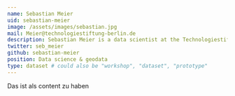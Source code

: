 ```yaml
---
name: Sebastian Meier
uid: sebastian-meier
image: /assets/images/sebastian.jpg
mail: Meier@technologiestiftung-berlin.de
description: Sebastian Meier is a data scientist at the Technologiestiftung Berlin. He graduated in Communication, Interface Design and completed his PhD in Geoinformatics at Potsdam University. His research focus lies on spatial data analytics and visualisation as well as human-centred perspectives on software interfaces.
twitter: seb_meier
github: sebastian-meier
position: Data science & geodata
type: dataset # could also be "workshop", "dataset", "prototype"
---
```



Das ist als content zu haben
